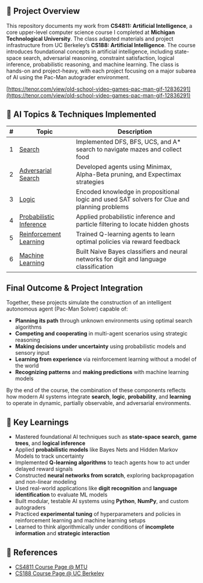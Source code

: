 ## 📘 Project Overview

This repository documents my work from **CS4811: Artificial Intelligence**, a core upper-level computer science course I completed at **Michigan Technological University**. The class adapted materials and project infrastructure from UC Berkeley’s **CS188: Artificial Intelligence**. The course introduces foundational concepts in artificial intelligence, including state-space search, adversarial reasoning, constraint satisfaction, logical inference, probabilistic reasoning, and machine learning. The class is hands-on and project-heavy, with each project focusing on a major subarea of AI using the Pac-Man autograder environment.

[https://tenor.com/view/old-school-video-games-pac-man-gif-12836291](https://tenor.com/view/old-school-video-games-pac-man-gif-12836291)

## 📂 AI Topics & Techniques Implemented

| # | Topic                        | Description |
|---|-----------------------------|-------------|
| 1 | [Search](Project%201_%20Search.html)                  | Implemented DFS, BFS, UCS, and A* search to navigate mazes and collect food |
| 2 | [Adversarial Search](Project%202_%20Adversarial%20Search.html)     | Developed agents using Minimax, Alpha-Beta pruning, and Expectimax strategies |
| 3 | [Logic](Project%203_%20Logic.html)                   | Encoded knowledge in propositional logic and used SAT solvers for Clue and planning problems |
| 4 | [Probabilistic Inference](Project%204_%20Ghostbusters.html)           | Applied probabilistic inference and particle filtering to locate hidden ghosts |
| 5 | [Reinforcement Learning](Project%205_%20Reinforcement%20Learning.html) | Trained Q-learning agents to learn optimal policies via reward feedback |
| 6 | [Machine Learning](Project%206_%20Machine%20Learning.html)       | Built Naive Bayes classifiers and neural networks for digit and language classification |

## Final Outcome & Project Integration

Together, these projects simulate the construction of an intelligent autonomous agent (Pac-Man Solver) capable of:

- **Planning its path** through unknown environments using optimal search algorithms
- **Competing and cooperating** in multi-agent scenarios using strategic reasoning
- **Making decisions under uncertainty** using probabilistic models and sensory input
- **Learning from experience** via reinforcement learning without a model of the world
- **Recognizing patterns** and **making predictions** with machine learning models

By the end of the course, the combination of these components reflects how modern AI systems integrate **search**, **logic**, **probability**, and **learning** to operate in dynamic, partially observable, and adversarial environments.

## 🧠 Key Learnings

- Mastered foundational AI techniques such as **state-space search**, **game trees**, and **logical inference**
- Applied **probabilistic models** like Bayes Nets and Hidden Markov Models to track uncertainty
- Implemented **Q-learning algorithms** to teach agents how to act under delayed reward signals
- Constructed **neural networks from scratch**, exploring backpropagation and non-linear modeling
- Used real-world applications like **digit recognition** and **language identification** to evaluate ML models
- Built modular, testable AI systems using **Python**, **NumPy**, and custom autograders
- Practiced **experimental tuning** of hyperparameters and policies in reinforcement learning and machine learning setups
- Learned to think algorithmically under conditions of **incomplete information** and **strategic interaction**

## 🔗 References

- [CS4811 Course Page @ MTU](https://pages.mtu.edu/~lebrown/cs4811-f23/web/)
- [CS188 Course Page @ UC Berkeley](https://inst.eecs.berkeley.edu/~cs188/fa23/)
